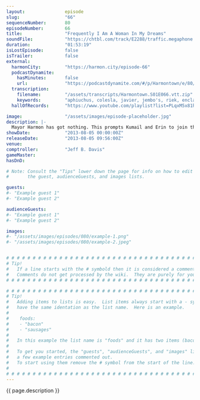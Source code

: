 ```yaml
---
layout:               episode
slug:                 "66"
sequenceNumber:       80
episodeNumber:        66
title:                "Frequently I Am A Woman In My Dreams"
soundFile:            "https://chtbl.com/track/E2288/traffic.megaphone.fm/STA5400422615.mp3?updated=1555545411"
duration:             "01:53:19"
isLostEpisode:        false
isTrailer:            false
external:
  harmonCity:         "https://harmon.city/episode-66"
  podcastDynamite:
    hasMinutes:       false
    url:              "https://podcastdynamite.com/#/p/Harmontown/e/80/66"
  transcription:
    filename:         "/assets/transcripts/Harmontown.S01E066.vtt.zip"
    keywords:         "aphiuchus, colesla, javier, jembo's, riek, enclave, jarl, miranda, thelma, astrology, berlin, zipper, hamburgers, crater, interpreting, giants, craps, fornheim, dictionary, erection, pasadena, doorway, interpret, hamburger"
  hallOfRecords:      "https://www.youtube.com/playlist?list=PLqxM5x81hNOajEqi9G67Hz6bLTSJbmsd8"

image:                "/assets/images/episode-placeholder.jpg"
description: |-
  Mayor Harmon has got nothing. This prompts Kumail and Erin to join the stage for some dream interpretation and penis trauma. In D&D, Sharpie dies.
showDate:             "2013-08-05 00:00:00Z"
releaseDate:          "2013-08-05 09:56:00Z"
venue:                
comptroller:          "Jeff B. Davis"
gameMaster:           
hasDnD:               

# Note: Consult the "Tips" lower down the page for info on how to edit
#       the guest, audienceGuests, and images lists.

guests:
#- "Example guest 1"
#- "Example guest 2"

audienceGuests:
#- "Example guest 1"
#- "Example guest 2"

images:
#- "/assets/images/episodes/080/example-1.png"
#- "/assets/images/episodes/080/example-2.jpeg"


# # # # # # # # # # # # # # # # # # # # # # # # # # # # # # # # # # # # # # # # # # # # #
# Tip!
#   If a line starts with the # symbold then it is considered a comment.
#   Comments do not get processed by the wiki.  They are purely for your information.
# # # # # # # # # # # # # # # # # # # # # # # # # # # # # # # # # # # # # # # # # # # # #

# # # # # # # # # # # # # # # # # # # # # # # # # # # # # # # # # # # # # # # # # # # # #
# Tip!
#   Adding items to lists is easy.  List items always start with a - symbol and have
#   have the same identation as the list name.  Here is an example.
#
#    foods:
#    - "bacon"
#    - "sausages"
#
#   In this example the list name is "foods" and it has two items (bacon, and sausages).
#
#   To get you started, the "guests", "audienceGuests", and "images" lists below have
#   a few example entries commented out.
#   To start using them remove the # symbol from the start of the line.
#
# # # # # # # # # # # # # # # # # # # # # # # # # # # # # # # # # # # # # # # # # # # # #
---
```


<!-- The episode description will be rendered here -->
{{ page.description }}

<!-- Add your content BELOW here -->
<!-- vvvvvvvvvvvvvvvvvvvvvvvvvvv -->




<!-- ^^^^^^^^^^^^^^^^^^^^^^^^^^^ -->
<!-- Add your content ABOVE here -->

<!-- The episode gallery will be rendered here -->